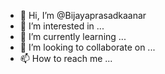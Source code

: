 - 👋 Hi, I’m @Bijayaprasadkaanar
- 👀 I’m interested in ...
- 🌱 I’m currently learning ...
- 💞️ I’m looking to collaborate on ...
- 📫 How to reach me ...

<!---
Bijayaprasadkaanar/Bijayaprasadkaanar is a ✨ special ✨ repository because its `README.md` (this file) appears on your GitHub profile.
You can click the Preview link to take a look at your changes.
--->
